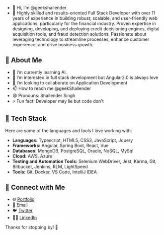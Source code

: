 - 👋 Hi, I’m @geekshailender
- 👀 Highly skilled and results-oriented Full Stack Developer with over 11 years of experience in building robust, scalable, and 
user-friendly web applications, particularly for the financial industry. Proven expertise in designing, developing, and deploying 
credit decisioning engines, digital acquisition tools, and fraud detection solutions. Passionate about leveraging technology to 
streamline processes, enhance customer experience, and drive business growth.

## 🚀 About Me
- 👀 I’m currently learning AI.
- 🌱 I’m interested in full stack development but Angular2.0 is always love
- 💞️ I’m looking to collaborate on Application Development
- 📫 How to reach me @geekShailender 
- 😄 Pronouns: Shailender Singh
- ⚡ Fun fact: Developer may lie but code don't

## 🔧 Tech Stack
Here are some of the languages and tools I love working with:

- **Languages:** Typescript, HTML5, CSS3, JavaScript, Jquery
- **Frameworks:** Angular, Spring Boot, React, Vue
- **Databases:** MongoDB, PostgreSQL, Oracle, NoSQL, MySql
- **Cloud:** AWS, Azure
- **Testing and Automation Tools:**  Selenium WebDriver, Jest, Karma, Git, Bitbucket, Jenkins, RLM, LightSpeed
- **Tools:** Git, Docker, VS Code, IntelliJ IDEA

## 📣 Connect with Me
- 🌐 [Portfolio](https://geekshailender.medium.com/)
- 📧 [Email](mailto:geekshailender@gmail.com)
- 🐦 [Twitter](https://x.com/geekshailender)
- 🧑‍💻 [LinkedIn](https://www.linkedin.com/in/geekshailender/)

Thanks for stopping by! 🚀
